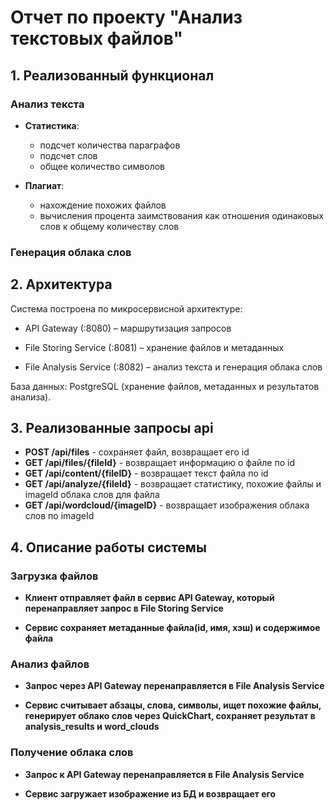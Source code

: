 # Отчет по проекту "Анализ текстовых файлов"

## 1. Реализованный функционал

### Анализ текста
- **Статистика**: 
  - подсчет количества параграфов
  - подсчет слов
  - общее количество символов
  
- **Плагиат**:
  - нахождение похожих файлов
  - вычисления процента заимствования как отношения одинаковых слов к общему количеству слов

### Генерация облака слов

## 2. Архитектура
Система построена по микросервисной архитектуре:

   - API Gateway (:8080) – маршрутизация запросов

   - File Storing Service (:8081) – хранение файлов и метаданных

   - File Analysis Service (:8082) – анализ текста и генерация облака слов

База данных: PostgreSQL (хранение файлов, метаданных и результатов анализа).

## 3. Реализованные запросы api
- **POST /api/files** - сохраняет файл, возвращает его id
- **GET /api/files/{fileId}** - возвращает информацию о файле по id 
- **GET /api/content/{fileID}** - возвращает текст файла по id 
- **GET /api/analyze/{fileId}** - возвращает статистику, похожие файлы и imageId облака слов для файла
- **GET /api/wordcloud/{imageID}** - возвращает изображения облака слов по imageId 

## 4. Описание работы системы
### Загрузка файлов
- **Клиент отправляет файл в сервис API Gateway, который перенаправляет запрос в File Storing Service**

- **Сервис сохраняет метаданные файла(id, имя, хэш) и содержимое файла**
### Анализ файлов
- **Запрос через API Gateway перенаправляется в File Analysis Service**

- **Сервис cчитывает абзацы, слова, символы, ищет похожие файлы, генерирует облако слов через QuickChart, сохраняет результат в analysis_results и word_clouds**

### Получение облака слов
- **Запрос к API Gateway перенаправляется в File Analysis Service**

- **Сервис загружает изображение из БД и возвращает его**
